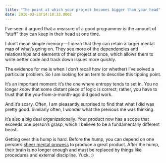 ```yaml
---
title: "The point at which your project becomes bigger than your head"
date: 2010-03-23T14:18:33.000Z
---
```


I’ve seen it argued that a measure of a good programmer is the amount of “stuff” they can keep in their head at one time.

I don’t mean simple memory — I mean that they can retain a larger mental map of what’s going on. They see more of the dependencies and relationships and elements of their project at once, which allows them to write better code and track down issues more quickly.

The evidence for me is when I don’t recall how (or whether) I’ve solved a particular problem. So I am looking for an term to describe this tipping point.

It’s an important moment: it’s the one where entropy tends to set in. You no longer _know_ that some distant piece of logic is correct; rather, you have to trust that the you-from-a-month-ago did good work.

And it’s scary. Often, I am pleasantly surprised to find that what I did was pretty good. Similarly often, I wonder what the previous me was thinking.

It’s also a big deal organizationally. Your product now has a scope that exceeds one person’s grasp, which I believe to be a fundamentally different beast.

Getting over this hump is hard. Before the hump, you can depend on one person’s [sheer mental prowess](http://lwn.net/2000/0824/a/esr-sharing.php3) to produce a great product. After the hump, their brain is no longer enough and must be replaced by things like procedures and external discipline. Yuck. :)
